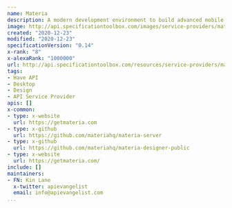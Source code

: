 ```yaml
---
name: Materia
description: A modern development environment to build advanced mobile and web applications
image: http://api.specificationtoolbox.com/images/service-providers/materia.jpg
created: "2020-12-23"
modified: "2020-12-23"
specificationVersion: "0.14"
x-rank: "8"
x-alexaRank: "1000000"
url: http://api.specificationtoolbox.com/resources/service-providers/materia/
tags:
- Have API
- Desktop
- Design
- API Service Provider
apis: []
x-common:
- type: x-website
  url: https://getmateria.com
- type: x-github
  url: https://github.com/materiahq/materia-server
- type: x-github
  url: https://github.com/materiahq/materia-designer-public
- type: x-website
  url: https://getmateria.com/
include: []
maintainers:
- FN: Kin Lane
  x-twitter: apievangelist
  email: info@apievangelist.com
...
```

